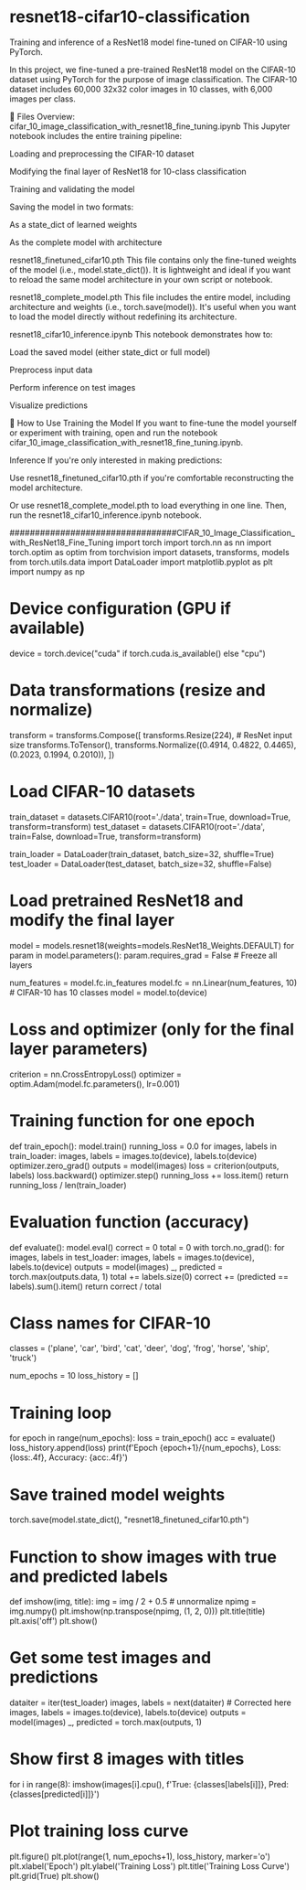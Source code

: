 # resnet18-cifar10-classification
Training and inference of a ResNet18 model fine-tuned on CIFAR-10 using PyTorch.

In this project, we fine-tuned a pre-trained ResNet18 model on the CIFAR-10 dataset using PyTorch for the purpose of image classification. The CIFAR-10 dataset includes 60,000 32x32 color images in 10 classes, with 6,000 images per class.

📁 Files Overview:
cifar_10_image_classification_with_resnet18_fine_tuning.ipynb
This Jupyter notebook includes the entire training pipeline:

Loading and preprocessing the CIFAR-10 dataset

Modifying the final layer of ResNet18 for 10-class classification

Training and validating the model

Saving the model in two formats:

As a state_dict of learned weights

As the complete model with architecture

resnet18_finetuned_cifar10.pth
This file contains only the fine-tuned weights of the model (i.e., model.state_dict()). It is lightweight and ideal if you want to reload the same model architecture in your own script or notebook.

resnet18_complete_model.pth
This file includes the entire model, including architecture and weights (i.e., torch.save(model)). It's useful when you want to load the model directly without redefining its architecture.

resnet18_cifar10_inference.ipynb
This notebook demonstrates how to:

Load the saved model (either state_dict or full model)

Preprocess input data

Perform inference on test images

Visualize predictions

🚀 How to Use
Training the Model
If you want to fine-tune the model yourself or experiment with training, open and run the notebook cifar_10_image_classification_with_resnet18_fine_tuning.ipynb.

Inference
If you're only interested in making predictions:

Use resnet18_finetuned_cifar10.pth if you're comfortable reconstructing the model architecture.

Or use resnet18_complete_model.pth to load everything in one line.
Then, run the resnet18_cifar10_inference.ipynb notebook.

#################################CIFAR_10_Image_Classification_with_ResNet18_Fine_Tuning
import torch
import torch.nn as nn
import torch.optim as optim
from torchvision import datasets, transforms, models
from torch.utils.data import DataLoader
import matplotlib.pyplot as plt
import numpy as np

# Device configuration (GPU if available)
device = torch.device("cuda" if torch.cuda.is_available() else "cpu")

# Data transformations (resize and normalize)
transform = transforms.Compose([
    transforms.Resize(224),  # ResNet input size
    transforms.ToTensor(),
    transforms.Normalize((0.4914, 0.4822, 0.4465),
                         (0.2023, 0.1994, 0.2010)),
])

# Load CIFAR-10 datasets
train_dataset = datasets.CIFAR10(root='./data', train=True, download=True, transform=transform)
test_dataset = datasets.CIFAR10(root='./data', train=False, download=True, transform=transform)

train_loader = DataLoader(train_dataset, batch_size=32, shuffle=True)
test_loader = DataLoader(test_dataset, batch_size=32, shuffle=False)

# Load pretrained ResNet18 and modify the final layer
model = models.resnet18(weights=models.ResNet18_Weights.DEFAULT)
for param in model.parameters():
    param.requires_grad = False  # Freeze all layers

num_features = model.fc.in_features
model.fc = nn.Linear(num_features, 10)  # CIFAR-10 has 10 classes
model = model.to(device)

# Loss and optimizer (only for the final layer parameters)
criterion = nn.CrossEntropyLoss()
optimizer = optim.Adam(model.fc.parameters(), lr=0.001)

# Training function for one epoch
def train_epoch():
    model.train()
    running_loss = 0.0
    for images, labels in train_loader:
        images, labels = images.to(device), labels.to(device)
        optimizer.zero_grad()
        outputs = model(images)
        loss = criterion(outputs, labels)
        loss.backward()
        optimizer.step()
        running_loss += loss.item()
    return running_loss / len(train_loader)

# Evaluation function (accuracy)
def evaluate():
    model.eval()
    correct = 0
    total = 0
    with torch.no_grad():
        for images, labels in test_loader:
            images, labels = images.to(device), labels.to(device)
            outputs = model(images)
            _, predicted = torch.max(outputs.data, 1)
            total += labels.size(0)
            correct += (predicted == labels).sum().item()
    return correct / total

# Class names for CIFAR-10
classes = ('plane', 'car', 'bird', 'cat',
           'deer', 'dog', 'frog', 'horse', 'ship', 'truck')

num_epochs = 10
loss_history = []

# Training loop
for epoch in range(num_epochs):
    loss = train_epoch()
    acc = evaluate()
    loss_history.append(loss)
    print(f'Epoch {epoch+1}/{num_epochs}, Loss: {loss:.4f}, Accuracy: {acc:.4f}')

# Save trained model weights
torch.save(model.state_dict(), "resnet18_finetuned_cifar10.pth")

# Function to show images with true and predicted labels
def imshow(img, title):
    img = img / 2 + 0.5  # unnormalize
    npimg = img.numpy()
    plt.imshow(np.transpose(npimg, (1, 2, 0)))
    plt.title(title)
    plt.axis('off')
    plt.show()

# Get some test images and predictions
dataiter = iter(test_loader)
images, labels = next(dataiter)  # Corrected here
images, labels = images.to(device), labels.to(device)
outputs = model(images)
_, predicted = torch.max(outputs, 1)

# Show first 8 images with titles
for i in range(8):
    imshow(images[i].cpu(), f'True: {classes[labels[i]]}, Pred: {classes[predicted[i]]}')

# Plot training loss curve
plt.figure()
plt.plot(range(1, num_epochs+1), loss_history, marker='o')
plt.xlabel('Epoch')
plt.ylabel('Training Loss')
plt.title('Training Loss Curve')
plt.grid(True)
plt.show()
